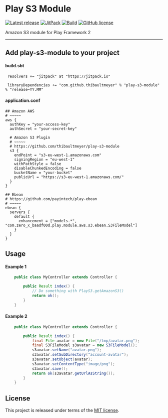 # Play S3 Module


[![Latest release](https://img.shields.io/badge/latest_release-19.01-orange.svg)](https://github.com/thibaultmeyer/play-s3-module/releases)
[![JitPack](https://jitpack.io/v/thibaultmeyer/play-s3-module.svg)](https://jitpack.io/#thibaultmeyer/play-s3-module)
[![Build](https://api.travis-ci.org/thibaultmeyer/play-s3-module.svg)](https://travis-ci.org/thibaultmeyer/play-s3-module)
[![GitHub license](https://img.shields.io/badge/license-MIT-blue.svg)](https://raw.githubusercontent.com/thibaultmeyer/play-s3-module/master/LICENSE)

Amazon S3 module for Play Framework 2
*****

## Add play-s3-module to your project

#### build.sbt

     resolvers += "jitpack" at "https://jitpack.io"

     libraryDependencies += "com.github.thibaultmeyer" % "play-s3-module" % "release~YY.MM"

#### application.conf

    ## Amazon AWS
    # ~~~~~
    aws {
      authKey = "your-access-key"
      authSecret = "your-secret-key"
      
      # Amazon S3 Plugin
      # ~~~~~
      # https://github.com/thibaultmeyer/play-s3-module
      s3 {
        endPoint = "s3-eu-west-1.amazonaws.com"
        signingRegion = "eu-west-1"
        withPathStyle = false
        disableChunkedEncoding = false
        bucketName = "your-bucket"
        publicUrl = "https://s3-eu-west-1.amazonaws.com/"
      }
    }

    ## Ebean
    # https://github.com/payintech/play-ebean
    # ~~~~~
    ebean {
      servers {
        default {
          enhancement = ["models.*", "com.zero_x_baadf00d.play.module.aws.s3.ebean.S3FileModel"]
        }
      }
    }




## Usage

#### Example 1

```java
    public class MyController extends Controller {

        public Result index() {
            // Do something with PlayS3.getAmazonS3()
            return ok();
        }
    }
```


#### Example 2

```java
    public class MyController extends Controller {

        public Result index() {
            final File avatar = new File("/tmp/avatar.png");
            final S3FileModel s3avatar = new S3FileModel();
            s3avatar.setName("avatar.png");
            s3avatar.setSubDirectory("account-avatar");
            s3avatar.setObject(avatar);
            s3avatar.setContentType("image/png");
            s3avatar.save();
            return ok(s3avatar.getUrlAsString());
        }
    }
```



## License
This project is released under terms of the [MIT license](https://raw.githubusercontent.com/thibaultmeyer/play-s3-module/master/LICENSE).
